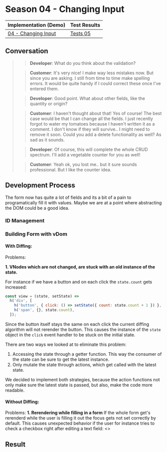 # Season 04 - Changing Input

| Implementation (Demo)            | Test Results           |
| -------------------------------- | ---------------------- |
| [04 - Changing Input](demo.html) | [Tests 05](tests.html) |

## Conversation

> > **Developer**: What do you think about the validation?
>
> > **Customer**: It's very nice! I make way less mistakes now. But since you are asking. I still from time to time make spelling errors. It would be quite handy if I could correct these once I've entered them.
>
> > **Developer**: Good point. What about other fields, like the quantity or origin?
>
> > **Customer**: I haven't thought about that! Yes of course! The best case would be that I can change all the fields. I just recently forgot to water my tomatoes because I haven't written it as a comment. I don't know if they will survive.. I might need to remove it soon. Could you add a delete functionality as well? As sad as it sounds.
>
> > **Developer**: Of course, this will complete the whole CRUD spectrum. I'll add a vegetable counter for you as well!
>
> > **Customer**: Yeah ok, you lost me.. but it sure sounds professional. But I like the counter idea.

## Development Process

The form now has quite a lot of fields and its a bit of a pain to programatically fill it with values. Maybe we are at a point where abstracting the DOM could be a good idea.

### ID Management

### Building Form with vDom

#### With Diffing:

Problems:

**1. VNodes which are not changed, are stuck with an old instance of the state.**

For instance if we have a button and on each click the `state.count` gets increased:

```js
const view = (state, setState) =>
  h('div', [
    h('button', { click: () => setState({ count: state.count + 1 }) }, 'Add'),
    h('span', {}, state.count),
  ]);
```

Since the button itself stays the same on each click the current diffing algorithm will not rerender the button. This causes the instance of the `state` object in the `click` event handler to be stuck on the initial state.

There are two ways  we looked at to eliminate this problem:

1. Accessing the state through a getter function. This way the consumer of the state can be sure to get the latest instance.
2. Only mutate the state through actions, which get called with the latest state.

We decided to implement both strategies, because the action functions not only make sure the latest state is passed, but also, make the code more readable.

#### Without Diffing:

Problems:
**1. Rerendering while filling in a form**
If the whole form get's rerenderd while the user is filling it out the focus gets not set correctly by default.
This causes unexpected behavior if the user for instance tries to check a checkbox right after editing a text field:
<<GIF showing the problem>>

## Result
